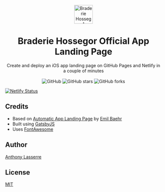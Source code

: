 
<p align="center">
  <a href="https://braderie-hossegor.app/">
    <img alt="Braderie Hossegor App" src="https://braderie-hossegor.app/icons/icon-512x512.png" width="60" />
  </a>
</p>
<h1 align="center">
  Braderie Hossegor Official App Landing Page
</h1>
<p align="center">
  Create and deploy an iOS app landing page on GitHub Pages and Netlify in a couple of minutes<br><br>
  <img alt="GitHub" src="https://img.shields.io/github/license/ImedAdel/automatic-gatsbyjs-app-landing-page.svg">
  <img alt="GitHub stars" src="https://img.shields.io/github/stars/ImedAdel/automatic-gatsbyjs-app-landing-page.svg">
  <img alt="GitHub forks" src="https://img.shields.io/github/forks/ImedAdel/automatic-gatsbyjs-app-landing-page.svg">
</p>

[![Netlify Status](https://api.netlify.com/api/v1/badges/eb671122-61af-4e3b-a099-fc417b2df20b/deploy-status)](https://app.netlify.com/sites/braderie-hossegor-app/deploys)

## Credits
- Based on [Automatic App Landing Page](https://github.com/emilbaehr/automatic-app-landing-page) by [Emil Baehr](https://emilbaehr.com/)
- Built using [GatsbyJS](https://gatsbyjs.org)
- Uses [FontAwesome](https://fortawesome.github.io/Font-Awesome/)

## Author
[Anthony Lasserre](https://github.com/anthlasserre)

## License
[MIT](LICENSE)
